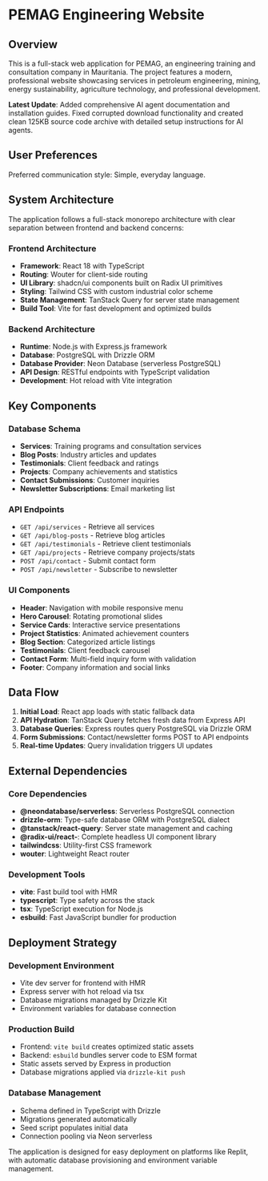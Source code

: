 # PEMAG Engineering Website

## Overview

This is a full-stack web application for PEMAG, an engineering training and consultation company in Mauritania. The project features a modern, professional website showcasing services in petroleum engineering, mining, energy sustainability, agriculture technology, and professional development.

**Latest Update**: Added comprehensive AI agent documentation and installation guides. Fixed corrupted download functionality and created clean 125KB source code archive with detailed setup instructions for AI agents.

## User Preferences

Preferred communication style: Simple, everyday language.

## System Architecture

The application follows a full-stack monorepo architecture with clear separation between frontend and backend concerns:

### Frontend Architecture
- **Framework**: React 18 with TypeScript
- **Routing**: Wouter for client-side routing
- **UI Library**: shadcn/ui components built on Radix UI primitives
- **Styling**: Tailwind CSS with custom industrial color scheme
- **State Management**: TanStack Query for server state management
- **Build Tool**: Vite for fast development and optimized builds

### Backend Architecture
- **Runtime**: Node.js with Express.js framework
- **Database**: PostgreSQL with Drizzle ORM
- **Database Provider**: Neon Database (serverless PostgreSQL)
- **API Design**: RESTful endpoints with TypeScript validation
- **Development**: Hot reload with Vite integration

## Key Components

### Database Schema
- **Services**: Training programs and consultation services
- **Blog Posts**: Industry articles and updates
- **Testimonials**: Client feedback and ratings
- **Projects**: Company achievements and statistics
- **Contact Submissions**: Customer inquiries
- **Newsletter Subscriptions**: Email marketing list

### API Endpoints
- `GET /api/services` - Retrieve all services
- `GET /api/blog-posts` - Retrieve blog articles
- `GET /api/testimonials` - Retrieve client testimonials
- `GET /api/projects` - Retrieve company projects/stats
- `POST /api/contact` - Submit contact form
- `POST /api/newsletter` - Subscribe to newsletter

### UI Components
- **Header**: Navigation with mobile responsive menu
- **Hero Carousel**: Rotating promotional slides
- **Service Cards**: Interactive service presentations
- **Project Statistics**: Animated achievement counters
- **Blog Section**: Categorized article listings
- **Testimonials**: Client feedback carousel
- **Contact Form**: Multi-field inquiry form with validation
- **Footer**: Company information and social links

## Data Flow

1. **Initial Load**: React app loads with static fallback data
2. **API Hydration**: TanStack Query fetches fresh data from Express API
3. **Database Queries**: Express routes query PostgreSQL via Drizzle ORM
4. **Form Submissions**: Contact/newsletter forms POST to API endpoints
5. **Real-time Updates**: Query invalidation triggers UI updates

## External Dependencies

### Core Dependencies
- **@neondatabase/serverless**: Serverless PostgreSQL connection
- **drizzle-orm**: Type-safe database ORM with PostgreSQL dialect
- **@tanstack/react-query**: Server state management and caching
- **@radix-ui/react-**: Complete headless UI component library
- **tailwindcss**: Utility-first CSS framework
- **wouter**: Lightweight React router

### Development Tools
- **vite**: Fast build tool with HMR
- **typescript**: Type safety across the stack
- **tsx**: TypeScript execution for Node.js
- **esbuild**: Fast JavaScript bundler for production

## Deployment Strategy

### Development Environment
- Vite dev server for frontend with HMR
- Express server with hot reload via tsx
- Database migrations managed by Drizzle Kit
- Environment variables for database connection

### Production Build
- Frontend: `vite build` creates optimized static assets
- Backend: `esbuild` bundles server code to ESM format
- Static assets served by Express in production
- Database migrations applied via `drizzle-kit push`

### Database Management
- Schema defined in TypeScript with Drizzle
- Migrations generated automatically
- Seed script populates initial data
- Connection pooling via Neon serverless

The application is designed for easy deployment on platforms like Replit, with automatic database provisioning and environment variable management.